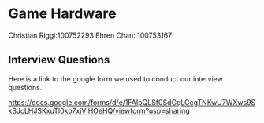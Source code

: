 # Game Hardware 

Christian Riggi:100752293
Ehren Chan: 100753167

## Interview Questions

Here is a link to the google form we used to conduct our interview questions. 

https://docs.google.com/forms/d/e/1FAIpQLSf0SdGqLGcgTNKwU7WXws9SkSJcLHJSKxuTl0ko7xjVIHOeHQ/viewform?usp=sharing

